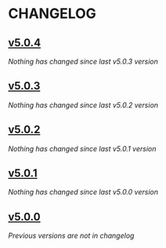 # CHANGELOG

## [v5.0.4](https://github.com/softspring/response-headers/releases/tag/v5.0.4)

*Nothing has changed since last v5.0.3 version*

## [v5.0.3](https://github.com/softspring/response-headers/releases/tag/v5.0.3)

*Nothing has changed since last v5.0.2 version*

## [v5.0.2](https://github.com/softspring/response-headers/releases/tag/v5.0.2)

*Nothing has changed since last v5.0.1 version*

## [v5.0.1](https://github.com/softspring/response-headers/releases/tag/v5.0.1)

*Nothing has changed since last v5.0.0 version*

## [v5.0.0](https://github.com/softspring/response-headers/releases/tag/v5.0.0)

*Previous versions are not in changelog*
